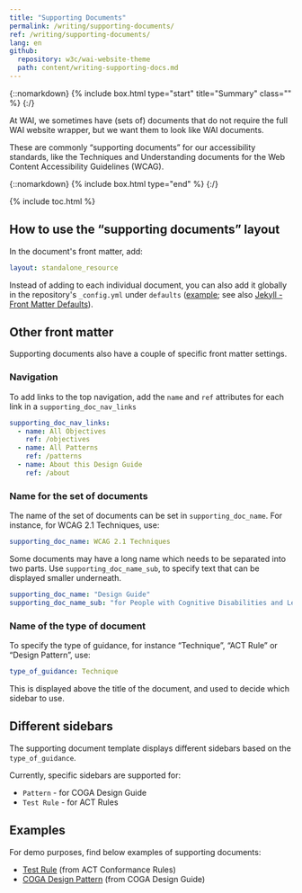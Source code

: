 ```yaml
---
title: "Supporting Documents"
permalink: /writing/supporting-documents/
ref: /writing/supporting-documents/
lang: en
github:
  repository: w3c/wai-website-theme
  path: content/writing-supporting-docs.md
---
```


{::nomarkdown}
{% include box.html type="start" title="Summary" class="" %}
{:/}

At WAI, we sometimes have (sets of) documents that do not require the full WAI website wrapper, but we want them to look like WAI documents. 

These are commonly “supporting documents” for our accessibility standards, like the Techniques and Understanding documents for the Web Content Accessibility Guidelines (WCAG).

{::nomarkdown}
{% include box.html type="end" %}
{:/}


{% include toc.html %}

## How to use the “supporting documents” layout

In the document's front matter, add:

```yaml
layout: standalone_resource
```

Instead of adding to each individual document, you can also add it globally in the repository's `_config.yml` under `defaults` ([example](https://github.com/w3c/wai-coga-design-guide/blob/master/_config.yml#L55); see also [Jekyll - Front Matter Defaults](https://jekyllrb.com/docs/configuration/front-matter-defaults/)). 

## Other front matter

Supporting documents also have a couple of specific front matter settings.

### Navigation

To add links to the top navigation, add the `name` and `ref` attributes for each link in a `supporting_doc_nav_links`

```yaml
supporting_doc_nav_links:
  - name: All Objectives
    ref: /objectives
  - name: All Patterns
    ref: /patterns
  - name: About this Design Guide
    ref: /about
```

### Name for the set of documents

The name of the set of documents can be set in `supporting_doc_name`. For instance, for WCAG 2.1 Techniques, use: 

```yaml
supporting_doc_name: WCAG 2.1 Techniques
```

Some documents may have a long name which needs to be separated into two parts. Use `supporting_doc_name_sub`, to specify text that can be displayed smaller underneath.

```yaml
supporting_doc_name: "Design Guide"
supporting_doc_name_sub: "for People with Cognitive Disabilities and Learning Difficulties"
```

### Name of the type of document

To specify the type of guidance, for instance “Technique”, “ACT Rule” or “Design Pattern”, use: 

```yaml
type_of_guidance: Technique
```

This is displayed above the title of the document, and used to decide which sidebar to use.

## Different sidebars 

The supporting document template displays different sidebars based on the `type_of_guidance`. 

Currently, specific sidebars are supported for: 

- `Pattern` - for COGA Design Guide
- `Test Rule` - for ACT Rules

## Examples

For demo purposes, find below examples of supporting documents:

* [Test Rule](demo-act) (from ACT Conformance Rules)
* [COGA Design Pattern](demo-coga) (from COGA Design Guide)
